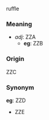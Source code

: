 ruffle
### Meaning
+ _adj_: ZZA
    + __eg__: ZZB

### Origin

ZZC

### Synonym

__eg__: ZZD

+ ZZE


